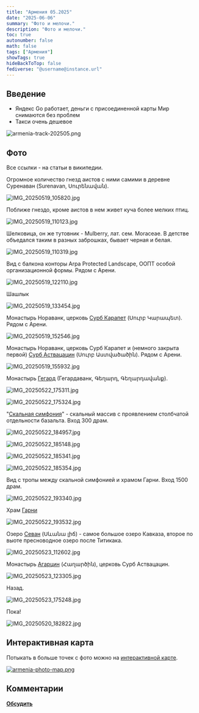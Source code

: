 ```yaml
---
title: "Армения 05.2025"
date: "2025-06-06"
summary: "Фото и мелочи."
description: "Фото и мелочи."
toc: true
autonumber: false
math: false
tags: ["Армения"]
showTags: true
hideBackToTop: false
fediverse: "@username@instance.url"
---
```


## Введение

* Яндекс Go работает, деньги с присоединенной карты Мир снимаются без проблем
* Такси очень дешевое

![armenia-track-202505.png](armenia-track-202505.png "Трек поездки")

## Фото

Все ссылки - на статьи в википедии.

Огромное количество гнезд аистов с ними самими в деревне Суренаван (Surenavan, Սուրենավան).

![IMG_20250519_105820.jpg](IMG_20250519_105820.jpg)

Поближе гнездо, кроме аистов в нем живет куча более мелких птиц.

![IMG_20250519_110123.jpg](IMG_20250519_110123.jpg)

Шелковица, он же тутовник - Mulberry, лат. сем. Moraceae. В детстве объедался таким в разных заброшках, бывает черная и белая.

![IMG_20250519_110319.jpg](IMG_20250519_110319.jpg)

Вид с балкона конторы Arpa Protected Landscape, ООПТ особой организационной формы. Рядом с Арени.

![IMG_20250519_122110.jpg](IMG_20250519_122110.jpg)

Шашлык

![IMG_20250519_133454.jpg](IMG_20250519_133454.jpg)

Монастырь Нораванк, церковь [Сурб Карапет](https://ru.wikipedia.org/wiki/%D0%9D%D0%BE%D1%80%D0%B0%D0%B2%D0%B0%D0%BD%D0%BA#%D0%A6%D0%B5%D1%80%D0%BA%D0%BE%D0%B2%D1%8C_%D0%A1%D1%83%D1%80%D0%B1_%D0%9A%D0%B0%D1%80%D0%B0%D0%BF%D0%B5%D1%82) (Սուրբ Կարապետ). Рядом с Арени.

![IMG_20250519_152546.jpg](IMG_20250519_152546.jpg)

Монастырь Нораванк, церковь Сурб Карапет и (немного закрыта первой) [Сурб Аствацацин](https://ru.wikipedia.org/wiki/%D0%9D%D0%BE%D1%80%D0%B0%D0%B2%D0%B0%D0%BD%D0%BA#%D0%A6%D0%B5%D1%80%D0%BA%D0%BE%D0%B2%D1%8C_%D0%A1%D1%83%D1%80%D0%B1_%D0%90%D1%81%D1%82%D0%B2%D0%B0%D1%86%D0%B0%D1%86%D0%B8%D0%BD) (Սուրբ Աստվածածին). Рядом с Арени.

![IMG_20250519_155932.jpg](IMG_20250519_155932.jpg)

Монастырь [Гегард](https://ru.wikipedia.org/wiki/%D0%93%D0%B5%D0%B3%D0%B0%D1%80%D0%B4) (Гегардаванк, Գեղարդ, Գեղարդավանք).

![IMG_20250522_175311.jpg](IMG_20250522_175311.jpg)

![IMG_20250522_175324.jpg](IMG_20250522_175324.jpg)

"[Скальная симфония](https://ru.wikipedia.org/wiki/%D0%A1%D0%B8%D0%BC%D1%84%D0%BE%D0%BD%D0%B8%D1%8F_%D0%BA%D0%B0%D0%BC%D0%BD%D0%B5%D0%B9)" - скальный массив с проявлением столбчатой отдельности базальта. Вход 300 драм.

![IMG_20250522_184957.jpg](IMG_20250522_184957.jpg)

![IMG_20250522_185148.jpg](IMG_20250522_185148.jpg)

![IMG_20250522_185341.jpg](IMG_20250522_185341.jpg)

![IMG_20250522_185354.jpg](IMG_20250522_185354.jpg)

Вид с тропы между скальной симфонией и храмом Гарни. Вход 1500 драм.

![IMG_20250522_193340.jpg](IMG_20250522_193340.jpg)

Храм [Гарни](https://ru.wikipedia.org/wiki/%D0%93%D0%B0%D1%80%D0%BD%D0%B8_(%D1%85%D1%80%D0%B0%D0%BC))

![IMG_20250522_193532.jpg](IMG_20250522_193532.jpg)

Озеро [Севан](https://ru.wikipedia.org/wiki/%D0%A1%D0%B5%D0%B2%D0%B0%D0%BD) (Սևանա լիճ) - самое большое озеро Кавказа, второе по выоте пресноводное озеро после Титикака.

![IMG_20250523_112602.jpg](IMG_20250523_112602.jpg)

Монастырь [Агарцин](https://ru.wikipedia.org/wiki/%D0%90%D0%B3%D0%B0%D1%80%D1%86%D0%B8%D0%BD_(%D0%BC%D0%BE%D0%BD%D0%B0%D1%81%D1%82%D1%8B%D1%80%D1%8C)) (Հաղարծին), церковь Сурб Аствацацин.

![IMG_20250523_123305.jpg](IMG_20250523_123305.jpg)

Назад.

![IMG_20250523_175248.jpg](IMG_20250523_175248.jpg)

Пока!

![IMG_20250520_182822.jpg](IMG_20250520_182822.jpg)

## Интерактивная карта

Потыкать в больше точек с фото можно на [интерактивной карте](https://maxim.nextgis.com/resource/8247/display?panel=layers).

[![armenia-photo-map.png](armenia-photo-map.png)](https://maxim.nextgis.com/resource/8247/display?panel=layers)

## Комментарии

[**Обсудить**](https://t.me/answer42geo/80)
